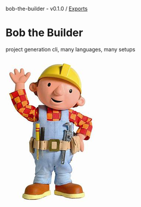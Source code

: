 bob-the-builder - v0.1.0 / [Exports](modules.md)

# Bob the Builder

project generation cli, many languages, many setups

![](icon.jpg)
